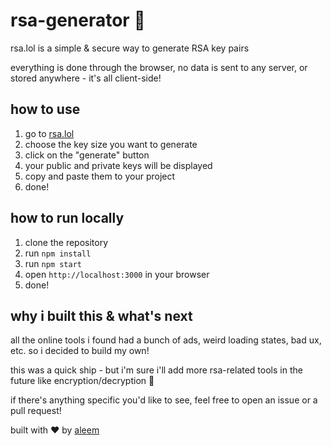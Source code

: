 # rsa-generator 🔐

rsa.lol is a simple & secure way to generate RSA key pairs

everything is done through the browser, no data is sent to any server, or stored anywhere - it's all client-side!

## how to use

1. go to [rsa.lol](https://rsa.lol)
2. choose the key size you want to generate
3. click on the "generate" button
4. your public and private keys will be displayed
5. copy and paste them to your project
6. done!

## how to run locally

1. clone the repository
2. run `npm install`
3. run `npm start`
4. open `http://localhost:3000` in your browser
5. done!

## why i built this & what's next

all the online tools i found had a bunch of ads, weird loading states, bad ux, etc. so i decided to build my own!

this was a quick ship - but i'm sure i'll add more rsa-related tools in the future like encryption/decryption 👀

if there's anything specific you'd like to see, feel free to open an issue or a pull request!

built with ❤️ by [aleem](https://twitter.com/aleemrehmtulla)
